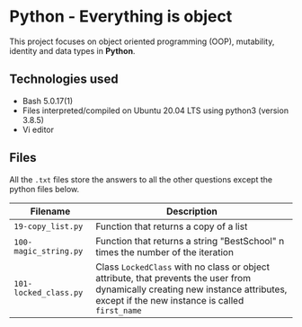 # Python - Everything is object

This project focuses on object oriented programming (OOP), mutability, identity and data types in **Python**.

## Technologies used
* Bash 5.0.17(1)
* Files interpreted/compiled on Ubuntu 20.04 LTS using python3 (version 3.8.5)
* Vi editor

## Files

All the `.txt` files store the answers to all the other questions except the python files below.

| Filename | Description |
| -------- | ----------- |
| `19-copy_list.py` | Function that returns a copy of a list |
| `100-magic_string.py` | Function that returns a string "BestSchool" n times the number of the iteration |
| `101-locked_class.py` | Class `LockedClass` with no class or object attribute, that prevents the user from dynamically creating new instance attributes, except if the new instance is called `first_name` |
